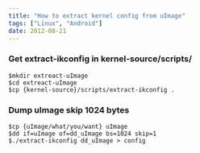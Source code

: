 ```yaml
---
title: "How to extract kernel config from uImage"
tags: ["Linux", "Android"]
date: 2012-08-21
---
```


### Get extract-ikconfig in kernel-source/scripts/

```
$mkdir extreact-uImage
$cd extreact-uImage
$cp {kernel-source}/scripts/extract-ikconfig .
```

### Dump uImage skip 1024 bytes

```
$cp {uImage/what/you/want} uImage
$dd if=uImage of=dd_uImage bs=1024 skip=1
$./extract-ikconfig dd_uImage > config 
```
